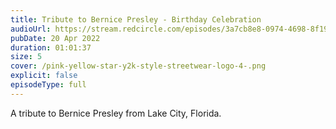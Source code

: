 ```yaml
---
title: Tribute to Bernice Presley - Birthday Celebration
audioUrl: https://stream.redcircle.com/episodes/3a7cb8e8-0974-4698-8f19-685df9c1a0d6/stream.mp3
pubDate: 20 Apr 2022
duration: 01:01:37
size: 5
cover: /pink-yellow-star-y2k-style-streetwear-logo-4-.png
explicit: false
episodeType: full
---
```

A tribute to Bernice Presley from Lake City, Florida.